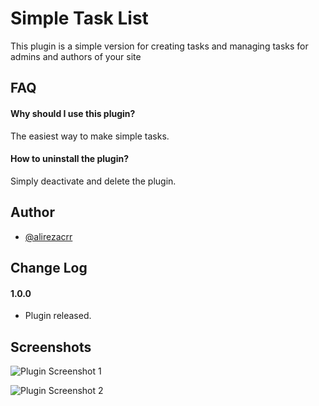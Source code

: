 
# Simple Task List

This plugin is a simple version for creating tasks and managing tasks for admins and authors of your site

## FAQ

#### Why should I use this plugin? 

The easiest way to make simple tasks.

#### How to uninstall the plugin? 

Simply deactivate and delete the plugin.




## Author

- [@alirezacrr](https://alirezacrr.ir)


## Change Log

#### 1.0.0

* Plugin released.
## Screenshots

![Plugin Screenshot 1](http://alirezacrr.ir/wp-content/uploads/2023/04/screenshot-1.png)

![Plugin Screenshot 2](http://alirezacrr.ir/wp-content/uploads/2023/04/screenshot-2.png)

